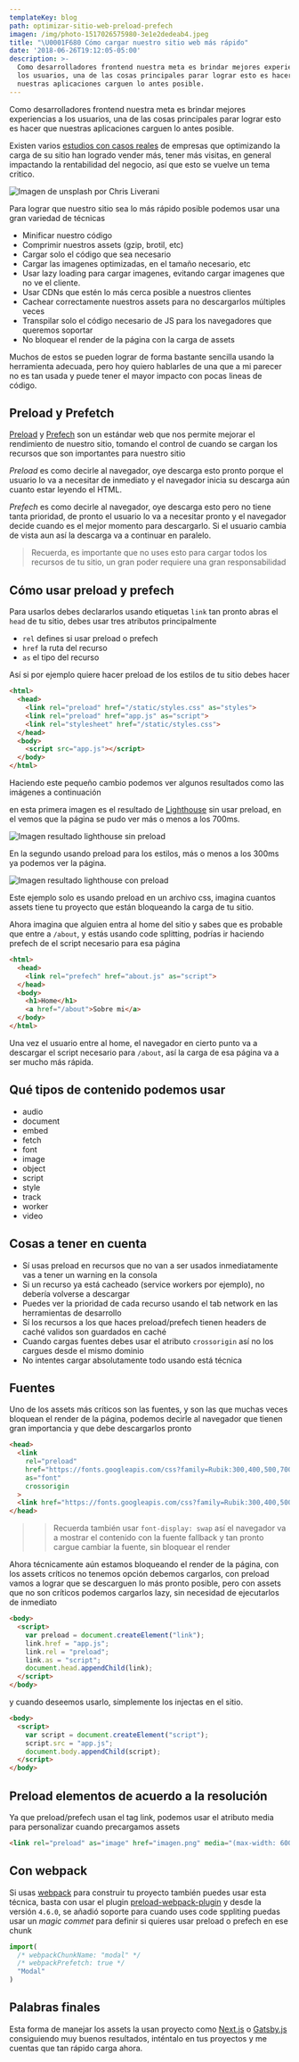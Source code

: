```yaml
---
templateKey: blog
path: optimizar-sitio-web-preload-prefech
imagen: /img/photo-1517026575980-3e1e2dedeab4.jpeg
title: "\U0001F680 Cómo cargar nuestro sitio web más rápido"
date: '2018-06-26T19:12:05-05:00'
description: >-
  Como desarrolladores frontend nuestra meta es brindar mejores experiencias a
  los usuarios, una de las cosas principales parar lograr esto es hacer que
  nuestras aplicaciones carguen lo antes posible.
---
```

Como desarrolladores frontend nuestra meta es brindar mejores experiencias a los usuarios, una de las cosas principales parar lograr esto es hacer que nuestras aplicaciones carguen lo antes posible. 

Existen varios [estudios con casos reales](https://searchengineland.com/mobile-speed-case-studies-push-for-faster-page-loads-295331) de empresas que optimizando la carga de su sitio han logrado vender más, tener más visitas, en general impactando la rentabilidad del negocio, así que esto se vuelve un tema critico.

![Imagen de unsplash por Chris Liverani](/img/photo-1517026575980-3e1e2dedeab4.jpeg)

Para lograr que nuestro sitio sea lo más rápido posible podemos usar una gran variedad de técnicas

* Minificar nuestro código
* Comprimir nuestros assets (gzip, brotil, etc)
* Cargar solo el código que sea necesario
* Cargar las imagenes optimizadas, en el tamaño necesario, etc
* Usar lazy loading para cargar imagenes, evitando cargar imagenes que no ve el cliente.
* Usar CDNs que estén lo más cerca posible a nuestros clientes
* Cachear correctamente nuestros assets para no descargarlos múltiples veces
* Transpilar solo el código necesario de JS para los navegadores que queremos soportar
* No bloquear el render de la página con la carga de assets

Muchos de estos se pueden lograr de forma bastante sencilla usando la herramienta adecuada, pero hoy quiero hablarles de una que a mi parecer no es tan usada y puede tener el mayor impacto con pocas lineas de código.

## Preload y Prefetch

[Preload](https://www.w3.org/TR/preload/) y [Prefech](https://www.w3.org/TR/resource-hints/#prefetch) son un estándar web que nos permite mejorar el rendimiento de nuestro sitio, tomando el control de cuando se cargan los recursos que son importantes para nuestro sitio

_Preload_ es como decirle al navegador, oye descarga esto pronto porque el usuario lo va a necesitar de inmediato y el navegador inicia su descarga aún cuanto estar leyendo el HTML.

_Prefech_ es como decirle al navegador, oye descarga esto pero no tiene tanta prioridad, de pronto el usuario lo va a necesitar pronto y el navegador decide cuando es el mejor momento para descargarlo. Si el usuario cambia de vista aun así la descarga va a continuar en paralelo.

> Recuerda, es importante que no uses esto para cargar todos los recursos de tu sitio, un gran poder requiere una gran responsabilidad

## Cómo usar preload y prefech

Para usarlos debes declararlos usando etiquetas `link` tan pronto abras el `head` de tu sitio, debes usar tres atributos principalmente

* `rel` defines si usar preload o prefech
* `href` la ruta del recurso
* `as` el tipo del recurso

Así si por ejemplo quiere hacer preload de los estilos de tu sitio debes hacer

```html
<html>
  <head>
    <link rel="preload" href="/static/styles.css" as="styles">
    <link rel="preload" href="app.js" as="script">
    <link rel="stylesheet" href="/static/styles.css">
  </head>
  <body>
    <script src="app.js"></script>
  </body>
</html>
```

Haciendo este pequeño cambio podemos ver algunos resultados como las imágenes a continuación 

en esta primera imagen es el resultado de [Lighthouse](https://developers.google.com/web/tools/lighthouse/?hl=es) sin usar preload, en el vemos que la página se pudo ver más o menos a los 700ms.

![Imagen resultado lighthouse sin preload](/img/screen-shot-2018-06-26-at-19.09.41.png)

En la segundo usando preload para los estilos, más o menos a los 300ms ya podemos ver la página.

![Imagen resultado lighthouse con preload](/img/screen-shot-2018-06-26-at-19.06.27.png)

Este ejemplo solo es usando preload en un archivo css, imagina cuantos assets tiene tu proyecto que están bloqueando la carga de tu sitio.

Ahora imagina que alguien entra al home del sitio y sabes que es probable que entre a `/about`, y estás usando code splitting, podrías ir haciendo prefech de el script necesario para esa página

```html
<html>
  <head>
    <link rel="prefech" href="about.js" as="script">
  </head>
  <body>
    <h1>Home</h1>
    <a href="/about">Sobre mi</a>
  </body>
</html>
```

Una vez el usuario entre al home, el navegador en cierto punto va a descargar el script necesario para `/about`, así la carga de esa página va a ser mucho más rápida.

## Qué tipos de contenido podemos usar

* audio
* document
* embed
* fetch
* font
* image
* object
* script
* style
* track
* worker
* video

## Cosas a tener en cuenta

* Sí usas preload en recursos que no van a ser usados inmediatamente vas a tener un warning en la consola
* Si un recurso ya está cacheado (service workers por ejemplo), no debería volverse a descargar
* Puedes ver la prioridad de cada recurso usando el tab network en las herramientas de desarrollo
* Sí los recursos a los que haces preload/prefech tienen headers de caché validos son guardados en caché
* Cuando cargas fuentes debes usar el atributo `crossorigin` así no los cargues desde el mismo dominio
* No intentes cargar absolutamente todo usando está técnica

## Fuentes

Uno de los assets más críticos son las fuentes, y son las que muchas veces bloquean el render de la página, podemos decirle al navegador que tienen gran importancia y que debe descargarlos pronto

```html
<head>
  <link 
    rel="preload" 
    href="https://fonts.googleapis.com/css?family=Rubik:300,400,500,700" as="font" 
    as="font"
    crossorigin
  >
  <link href="https://fonts.googleapis.com/css?family=Rubik:300,400,500,700" rel="stylesheet">
</head>
```

> > Recuerda también usar `font-display: swap` así el navegador va a mostrar el contenido con la fuente fallback y tan pronto cargue cambiar la fuente, sin bloquear el render

Ahora técnicamente aún estamos bloqueando el render de la página, con los assets críticos no tenemos opción debemos cargarlos, con preload vamos a lograr que se descarguen lo más pronto posible, pero con assets que no son críticos podemos cargarlos lazy, sin necesidad de ejecutarlos de inmediato

```html
<body>
  <script>
    var preload = document.createElement("link");
    link.href = "app.js";
    link.rel = "preload";
    link.as = "script";
    document.head.appendChild(link);
  </script>
</body>
```

y cuando deseemos usarlo, simplemente los injectas en el sitio.

```html
<body>
  <script>
    var script = document.createElement("script");
    script.src = "app.js";
    document.body.appendChild(script);
  </script>
</body>
```

## Preload elementos de acuerdo a la resolución

Ya que preload/prefech usan el tag link, podemos usar el atributo media para personalizar cuando precargamos assets

```html
<link rel="preload" as="image" href="imagen.png" media="(max-width: 600px)">
```

## Con webpack

Si usas [webpack](https://webpack.js.org/) para construir tu proyecto también puedes usar esta técnica, basta con usar el plugin [preload-webpack-plugin](https://github.com/GoogleChromeLabs/preload-webpack-plugin) y desde la versión `4.6.0`, se añadió soporte para cuando uses code sppliting puedas usar un _magic commet_ para definir si quieres usar preload o prefech en ese chunk 

```js
import(
  /* webpackChunkName: "modal" */
  /* webpackPrefetch: true */
  "Modal"
)
```

## Palabras finales

Esta forma de manejar los assets la usan proyecto como [Next.js](https://github.com/zeit/next.js/) o [Gatsby.js](https://www.gatsbyjs.org/) consiguiendo muy buenos resultados, inténtalo en tus proyectos y me cuentas que tan rápido carga ahora.
